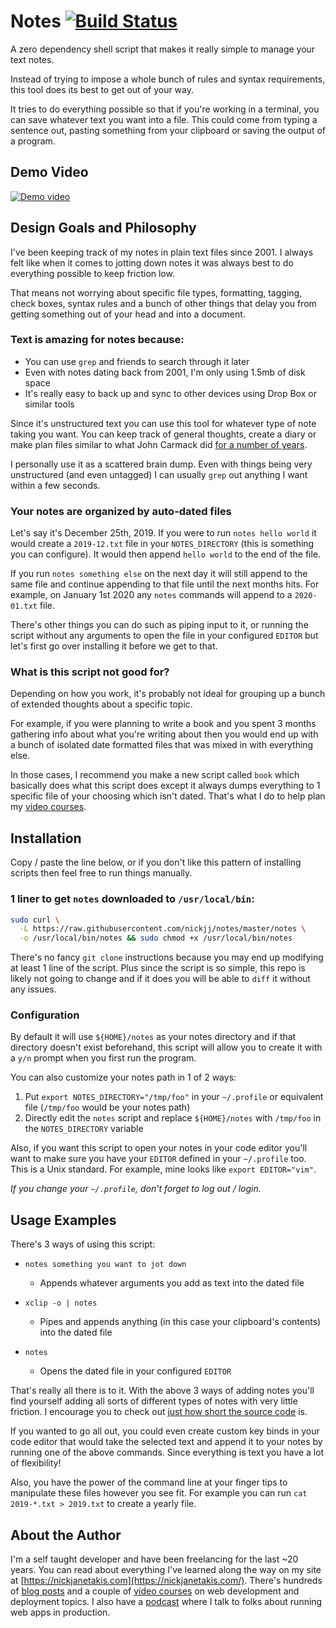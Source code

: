 # Notes [![Build Status](https://secure.travis-ci.org/nickjj/notes.png)](http://travis-ci.org/nickjj/notes)

A zero dependency shell script that makes it really simple to manage your text
notes.

Instead of trying to impose a whole bunch of rules and syntax requirements,
this tool does its best to get out of your way.

It tries to do everything possible so that if you're working in a terminal, you
can save whatever text you want into a file. This could come from typing a
sentence out, pasting something from your clipboard or saving the output of a
program.

## Demo Video

[![Demo
video](https://nickjanetakis.com/assets/blog/cards/organize-your-text-based-notes-from-the-command-line-with-this-script-53667299e8d44dbc6091a80a477dc540e201da4aa47ba974f630da4690500444.jpg)](https://nickjanetakis.com/blog/organize-your-text-based-notes-from-the-command-line-with-this-script)

## Design Goals and Philosophy

I've been keeping track of my notes in plain text files since 2001. I always
felt like when it comes to jotting down notes it was always best to do
everything possible to keep friction low.

That means not worrying about specific file types, formatting, tagging,
check boxes, syntax rules and a bunch of other things that delay you from
getting something out of your head and into a document.

### Text is amazing for notes because:

- You can use `grep` and friends to search through it later
- Even with notes dating back from 2001, I'm only using 1.5mb of disk space
- It's really easy to back up and sync to other devices using Drop Box or similar tools

Since it's unstructured text you can use this tool for whatever type of note
taking you want. You can keep track of general thoughts, create a diary or make
plan files similar to what John Carmack did [for a number of
years](https://github.com/ESWAT/john-carmack-plan-archive).

I personally use it as a scattered brain dump. Even with things being very
unstructured (and even untagged) I can usually `grep` out anything I want
within a few seconds.

### Your notes are organized by auto-dated files

Let's say it's December 25th, 2019. If you were to run `notes hello world` it
would create a `2019-12.txt` file in your `NOTES_DIRECTORY` (this is
something you can configure). It would then append `hello world` to the end of
the file.

If you run `notes something else` on the next day it will still append to the
same file and continue appending to that file until the next months hits. For
example, on January 1st 2020 any `notes` commands will append to a
`2020-01.txt` file.

There's other things you can do such as piping input to it, or running the
script without any arguments to open the file in your configured `EDITOR` but
let's first go over installing it before we get to that.

### What is this script not good for?

Depending on how you work, it's probably not ideal for grouping up a bunch of
extended thoughts about a specific topic.

For example, if you were planning to write a book and you spent 3 months
gathering info about what you're writing about then you would end up with a
bunch of isolated date formatted files that was mixed in with everything else.

In those cases, I recommend you make a new script called `book` which basically
does what this script does except it always dumps everything to 1 specific file
of your choosing which isn't dated. That's what I do to help plan my
[video courses](https://nickjanetakis.com/courses/).

## Installation

Copy / paste the line below, or if you don't like this pattern of installing
scripts then feel free to run things manually.

### 1 liner to get `notes` downloaded to `/usr/local/bin`:

```sh
sudo curl \
  -L https://raw.githubusercontent.com/nickjj/notes/master/notes \
  -o /usr/local/bin/notes && sudo chmod +x /usr/local/bin/notes
```

There's no fancy `git clone` instructions because you may end up modifying at
least 1 line of the script. Plus since the script is so simple, this repo is
likely not going to change and if it does you will be able to `diff` it without
any issues.

### Configuration

By default it will use `${HOME}/notes` as your notes directory and if that
directory doesn't exist beforehand, this script will allow you to create it
with a `y/n` prompt when you first run the program.

You can also customize your notes path in 1 of 2 ways:

1. Put `export NOTES_DIRECTORY="/tmp/foo"` in your `~/.profile` or equivalent
file (`/tmp/foo` would be your notes path)
2. Directly edit the `notes` script and replace `${HOME}/notes` with `/tmp/foo`
in the `NOTES_DIRECTORY` variable

Also, if you want this script to open your notes in your code editor you'll
want to make sure you have your `EDITOR` defined in your `~/.profile` too. This
is a Unix standard. For example, mine looks like `export EDITOR="vim"`.

*If you change your `~/.profile`, don't forget to log out / login.*

## Usage Examples

There's 3 ways of using this script:

- `notes something you want to jot down`
  - Appends whatever arguments you add as text into the dated file

- `xclip -o | notes`
  - Pipes and appends anything (in this case your clipboard's contents) into the dated file

- `notes`
  - Opens the dated file in your configured `EDITOR`

That's really all there is to it. With the above 3 ways of adding notes you'll
find yourself adding all sorts of different types of notes with very little
friction. I encourage you to check out [just how short the source
code](https://github.com/nickjj/notes/blob/master/notes) is.

If you wanted to go all out, you could even create custom key binds in your
code editor that would take the selected text and append it to your notes by
running one of the above commands. Since everything is text you have a lot of
flexibility!

Also, you have the power of the command line at your finger tips to manipulate
these files however you see fit. For example you can run `cat 2019-*.txt >
2019.txt` to create a yearly file.

## About the Author

I'm a self taught developer and have been freelancing for the last ~20 years.
You can read about everything I've learned along the way on my site at
[https://nickjanetakis.com](https://nickjanetakis.com/). There's hundreds of
[blog posts](https://nickjanetakis.com/blog/) and a couple of [video
courses](https://nickjanetakis.com/courses/) on web development and deployment
topics. I also have a [podcast](https://runninginproduction.com) where I talk
to folks about running web apps in production.
